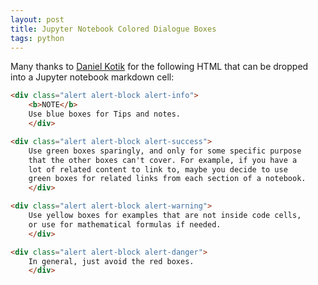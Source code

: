 ```yaml
---
layout: post
title: Jupyter Notebook Colored Dialogue Boxes
tags: python
---
```


Many thanks to [Daniel Kotik](https://gist.github.com/DanielKotik/4b81480c479a57e0dd13ac4d153e4451) for the following HTML that can be dropped into a Jupyter notebook markdown cell:

```html
<div class="alert alert-block alert-info"> 
    <b>NOTE</b> 
    Use blue boxes for Tips and notes. 
    </div>

<div class="alert alert-block alert-success"> 
    Use green boxes sparingly, and only for some specific purpose 
    that the other boxes can't cover. For example, if you have a 
    lot of related content to link to, maybe you decide to use 
    green boxes for related links from each section of a notebook. 
    </div>

<div class="alert alert-block alert-warning"> 
    Use yellow boxes for examples that are not inside code cells, 
    or use for mathematical formulas if needed. 
    </div>

<div class="alert alert-block alert-danger"> 
    In general, just avoid the red boxes. 
    </div>
```